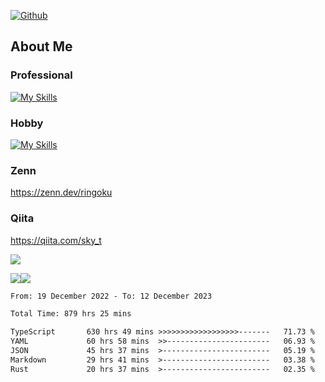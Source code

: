[![Github](https://img.shields.io/github/followers/skyt-a?label=Follow&style=social)](https://github.com/skyt-a)

## About Me
### Professional
[![My Skills](https://skillicons.dev/icons?i=react,ts,js,nodejs,java,graphql,firebase,githubactions&theme=light)](https://skillicons.dev)
### Hobby
[![My Skills](https://skillicons.dev/icons?i=unity,rust,py&theme=light)](https://skillicons.dev)

### Zenn
https://zenn.dev/ringoku
### Qiita
https://qiita.com/sky_t


![](https://github-profile-summary-cards.vercel.app/api/cards/profile-details?username=skyt-a&theme=default)

![](https://github-profile-summary-cards.vercel.app/api/cards/repos-per-language?username=skyt-a&theme=default)![](https://github-profile-summary-cards.vercel.app/api/cards/stats?username=RinGoku&theme=default)

<!--START_SECTION:waka-->

```txt
From: 19 December 2022 - To: 12 December 2023

Total Time: 879 hrs 25 mins

TypeScript       630 hrs 49 mins >>>>>>>>>>>>>>>>>>-------   71.73 %
YAML             60 hrs 58 mins  >>-----------------------   06.93 %
JSON             45 hrs 37 mins  >------------------------   05.19 %
Markdown         29 hrs 41 mins  >------------------------   03.38 %
Rust             20 hrs 37 mins  >------------------------   02.35 %
```

<!--END_SECTION:waka-->
